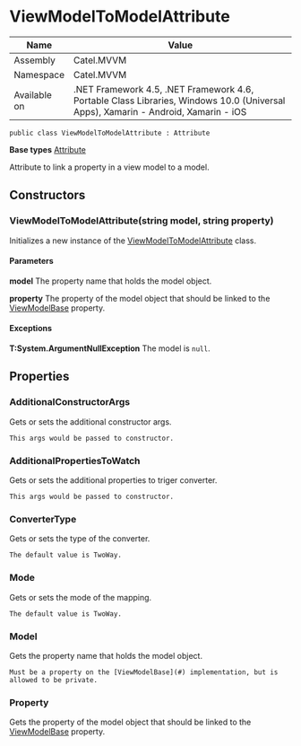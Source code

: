 

# ViewModelToModelAttribute

Name|Value
---|---
Assembly|Catel.MVVM
Namespace|Catel.MVVM
Available on|.NET Framework 4.5, .NET Framework 4.6, Portable Class Libraries, Windows 10.0 (Universal Apps), Xamarin - Android, Xamarin - iOS

```
public class ViewModelToModelAttribute : Attribute
```

**Base types**
[Attribute]()


Attribute to link a property in a view model to a model.



## Constructors

### ViewModelToModelAttribute(string model, string property)

Initializes a new instance of the [ViewModelToModelAttribute](#) class.

#### Parameters

**model**
The property name that holds the model object.

**property**
The property of the model object that should be linked to the [ViewModelBase](#) property.

#### Exceptions

**T:System.ArgumentNullException**
The model is ```null```.



## Properties

### AdditionalConstructorArgs

Gets or sets the additional constructor args.
    


    This args would be passed to constructor.



### AdditionalPropertiesToWatch

Gets or sets the additional properties to triger converter.
    


    This args would be passed to constructor.



### ConverterType

Gets or sets the type of the converter.
    


    The default value is TwoWay.



### Mode

Gets or sets the mode of the mapping.
    


    The default value is TwoWay.



### Model

Gets the property name that holds the model object.
    


    Must be a property on the [ViewModelBase](#) implementation, but is allowed to be private.



### Property

Gets the property of the model object that should be linked to the [ViewModelBase](#) property.



